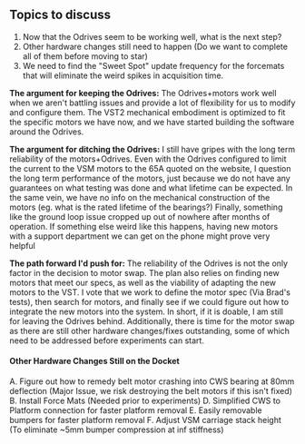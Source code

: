 ## Topics to discuss
1. Now that the Odrives seem to be working well, what is the next step?
2. Other hardware changes still need to happen (Do we want to complete all of them before moving to star)
3. We need to find the "Sweet Spot" update frequency for the forcemats that will eliminate the weird spikes in acquisition time.

**The argument for keeping the Odrives:** The Odrives+motors work well when we aren't battling issues and provide a lot of flexibility for us to modify and configure them. The VST2 mechanical embodiment is optimized to fit the specific motors we have now, and we have started building the software around the Odrives.

**The argument for ditching the Odrives:** I still have gripes with the long term reliability of the motors+Odrives. Even with the Odrives configured to limit the current to the VSM motors to the 65A quoted on the website, I question the long term performance of the motors, just because we do not have any guarantees on what testing was done and what lifetime can be expected. In the same vein, we have no info on the mechanical construction of the motors (eg. what is the rated lifetime of the bearings?) Finally, something like the ground loop issue cropped up out of nowhere after months of operation. If something else weird like this happens, having new motors with a support department we can get on the phone might prove very helpful

**The path forward I'd push for:** The reliability of the Odrives is not the only factor in the decision to motor swap. The plan also relies on finding new motors that meet our specs, as well as the viability of adapting the new motors to the VST. I vote that we work to define the motor spec (Via Brad's tests), then search for motors, and finally see if we could figure out how to integrate the new motors into the system. In short, if it is doable, I am still for leaving the Odrives behind. Additionally, there is time for the motor swap as there are still other hardware changes/fixes outstanding, some of which need to be addressed before experiments can start.

#### Other Hardware Changes Still on the Docket
A. Figure out how to remedy belt motor crashing into CWS bearing at 80mm deflection (Major Issue, we risk destroying the belt motors if this isn't fixed)
B. Install Force Mats (Needed prior to experiments)
D. Simplified CWS to Platform connection for faster platform removal
E. Easily removable bumpers for faster platform removal
F. Adjust VSM carriage stack height (To eliminate ~5mm bumper compression at inf stiffness)
